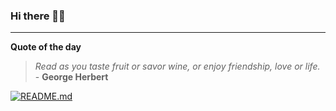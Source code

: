 ### Hi there 👋🏻


---

**Quote of the day**

> *Read as you taste fruit or savor wine, or enjoy friendship, love or life.* - **George Herbert** 

[![README.md](https://github.com/marcolovazzano/marcolovazzano/actions/workflows/readme.yml/badge.svg?branch=main)](https://github.com/marcolovazzano/marcolovazzano/actions/workflows/readme.yml)
